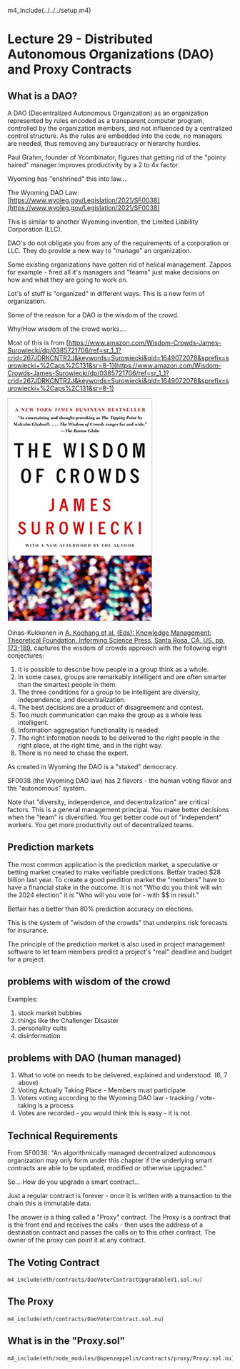 
m4_include(../../../setup.m4)

# Lecture 29 - Distributed Autonomous Organizations (DAO) and Proxy Contracts 

## What is a DAO?

A DAO (Decentralized Autonomous Organization) as an organization represented by rules encoded as a transparent computer
program, controlled by the organization members, and not influenced by a centralized control structure. 
As the rules are embedded into the code, no managers are needed, thus removing any bureaucracy or hierarchy hurdles.

Paul Grahm, founder of Ycombinator, figures that getting rid of the "pointy haired" manager improves productivity by a 2 to 4x factor.

Wyoming has "enshrined" this into law...

The Wyoming DAO Law: [https://www.wyoleg.gov/Legislation/2021/SF0038](https://www.wyoleg.gov/Legislation/2021/SF0038)

This is similar to another Wyoming invention, the Limited Liability Corporation (LLC).

DAO's do not obligate you from any of the requirements of a corporation or LLC.  They do provide a new
way to "manage" an organization.

Some existing organizations have gotten rid of helical management.  Zappos for example - fired all it's managers
and "teams" just make decisions on how and what they are going to work on. 

Lot's of stuff is "organized" in different ways.  This is a new form of organization.

Some of the reason for a DAO is the wisdom of the crowd.    

Why/How wisdom of the crowd works....

<div class="pagebreak"></div>

Most of this is from [https://www.amazon.com/Wisdom-Crowds-James-Surowiecki/dp/0385721706/ref=sr_1_1?crid=267JDRKCNTR2J&keywords=Surowiecki&qid=1649072078&sprefix=surowiecki+%2Caps%2C131&sr=8-1](https://www.amazon.com/Wisdom-Crowds-James-Surowiecki/dp/0385721706/ref=sr_1_1?crid=267JDRKCNTR2J&keywords=Surowiecki&qid=1649072078&sprefix=surowiecki+%2Caps%2C131&sr=8-1)

![surowiecki.jpg](surowiecki.jpg)

Oinas-Kukkonen in [A. Koohang et al. (Eds): Knowledge Management: Theoretical Foundation. Informing Science Press, Santa Rosa, CA, US, pp. 173-189.](todo)
captures the wisdom of crowds approach with the following eight conjectures:

1. It is possible to describe how people in a group think as a whole.
2. In some cases, groups are remarkably intelligent and are often smarter than the smartest people in them.
3. The three conditions for a group to be intelligent are diversity, independence, and decentralization.
4. The best decisions are a product of disagreement and contest.
5. Too much communication can make the group as a whole less intelligent.
6. Information aggregation functionality is needed.
7. The right information needs to be delivered to the right people in the right place, at the right time, and in the right way.
8. There is no need to chase the expert.

As created in Wyoming the DAO is a "staked" democracy.  

SF0038 (the Wyoming DAO law) has 2 flavors - the human voting flavor and the "autonomous" system.

Note that "diversity, independence, and decentralization" are critical factors.    This is a general
management principal.   You make better decisions when the "team" is diversified.  You get better code
out of "independent" workers.   You get more productivity out of decentralized teams.


## Prediction markets

The most common application is the prediction market, a speculative or betting market created to make verifiable predictions.
Betfair traded $28 billion last year.   To create a good perdition market the "members" have to have a financial stake in the
outcome.   It is not "Who do you think will win the 2024 election" it is "Who will you vote for - with $$ in result."

Betfair has a better than 80% prediction accuracy on elections.

This is the system of "wisdom of the crowds" that underpins risk forecasts for insurance.   

The principle of the prediction market is also used in project management software to let team members predict a project's "real" deadline and budget for a project.


## problems with wisdom of the crowd

Examples:

1. stock market bubbles
2. things like the Challenger Disaster
3. personality cults
4. disinformation

## problems with DAO (human managed)

1. What to vote on needs to be delivered, explained and understood. (6, 7 above)
1. Voting Actually Taking Place - Members must participate
2. Voters voting according to the Wyoming DAO law - tracking / vote-taking is a process
3. Votes are recorded - you would think this is easy - it is not.
















## Technical Requirements

From SF0038: "An algorithmically managed decentralized autonomous organization may only form under this chapter if the underlying
smart contracts are able to be updated, modified or otherwise upgraded."


So... How do you upgrade a smart contract...

Just a regular contract is forever - once it is written with a transaction to the chain this is immutable data.

The answer is a thing called a "Proxy" contract.  The Proxy is a contract that is the front end and receives
the calls - then uses the address of a destination contract and passes the calls on to this other contract.
The owner of the proxy can point it at any contract.  



## The Voting Contract

```
m4_include(eth/contracts/DaoVoterContractUpgradableV1.sol.nu)
```

## The Proxy

```
m4_include(eth/contracts/DaoVoterContract.sol.nu)
```


## What is in the "Proxy.sol"

```
m4_include(eth/node_modules/@openzeppelin/contracts/proxy/Proxy.sol.nu)
```

